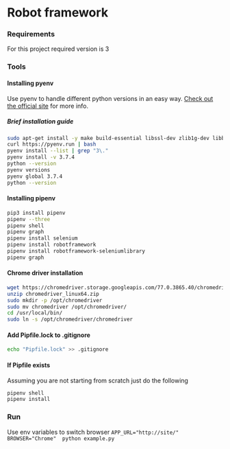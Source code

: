# Robot framework

### Requirements
For this project required version is 3

### Tools

#### Installing pyenv
Use pyenv to handle different python versions in an easy way. [Check out the official site](https://github.com/pyenv/pyenv) for more info.

##### Brief installation guide

```bash 
sudo apt-get install -y make build-essential libssl-dev zlib1g-dev libbz2-dev libreadline-dev libsqlite3-dev wget curl llvm libncurses5-dev libncursesw5-dev xz-utils tk-dev libffi-dev liblzma-dev python-openssl
curl https://pyenv.run | bash
pyenv install --list | grep "3\."
pyenv install -v 3.7.4
python --version
pyenv versions
pyenv global 3.7.4
python --version
```

#### Installing pipenv

```bash
pip3 install pipenv
pipenv --three 
pipenv shell
pipenv graph
pipenv install selenium
pipenv install robotframework
pipenv install robotframework-seleniumlibrary
pipenv graph
```

#### Chrome driver installation
```bash
wget https://chromedriver.storage.googleapis.com/77.0.3865.40/chromedriver_linux64.zip
unzip chromedriver_linux64.zip
sudo mkdir -p /opt/chromedriver
sudo mv chromedriver /opt/chromedriver/
cd /usr/local/bin/
sudo ln -s /opt/chromedriver/chromedriver
```

#### Add Pipfile.lock to .gitignore
```bash
echo "Pipfile.lock" >> .gitignore
```
#### If Pipfile exists
Assuming you are not starting from scratch just do the following
```bash 
pipenv shell
pipenv install
```
### Run
Use env variables to switch browser
`APP_URL="http://site/" BROWSER="Chrome"  python example.py`
